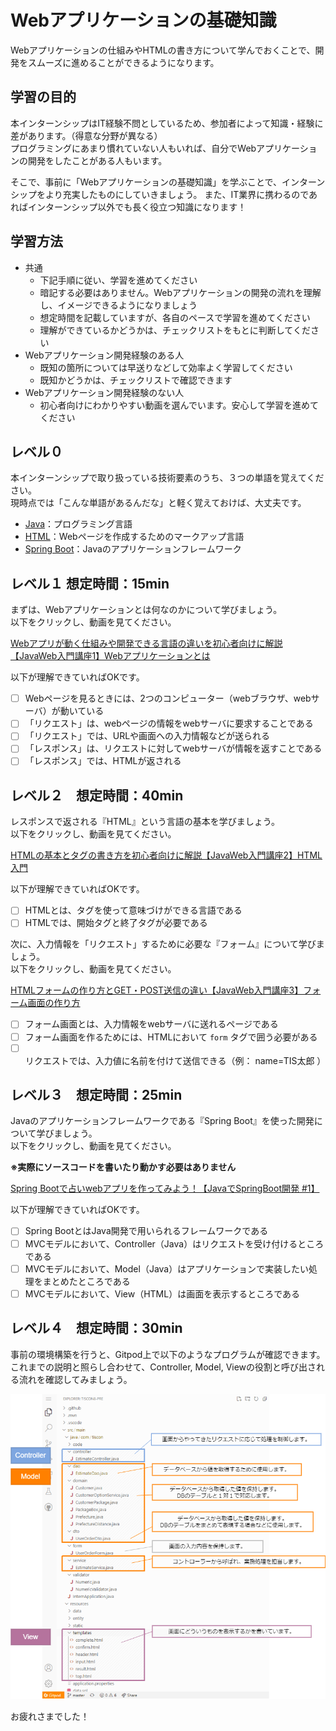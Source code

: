 # Webアプリケーションの基礎知識

Webアプリケーションの仕組みやHTMLの書き方について学んでおくことで、開発をスムーズに進めることができるようになります。

## 学習の目的

本インターンシップはIT経験不問としているため、参加者によって知識・経験に差があります。（得意な分野が異なる）  
プログラミングにあまり慣れていない人もいれば、自分でWebアプリケーションの開発をしたことがある人もいます。  

そこで、事前に「Webアプリケーションの基礎知識」を学ぶことで、インターンシップをより充実したものにしていきましょう。 
また、IT業界に携わるのであればインターンシップ以外でも長く役立つ知識になります！

## 学習方法

- 共通
   - 下記手順に従い、学習を進めてください
   - 暗記する必要はありません。Webアプリケーションの開発の流れを理解し、イメージできるようになりましょう
   - 想定時間を記載していますが、各自のペースで学習を進めてください
   - 理解ができているかどうかは、チェックリストをもとに判断してください
- Webアプリケーション開発経験のある人
   - 既知の箇所については早送りなどして効率よく学習してください
   - 既知かどうかは、チェックリストで確認できます
- Webアプリケーション開発経験のない人
   - 初心者向けにわかりやすい動画を選んでいます。安心して学習を進めてください

## レベル０

本インターンシップで取り扱っている技術要素のうち、３つの単語を覚えてください。  
現時点では「こんな単語があるんだな」と軽く覚えておけば、大丈夫です。

- [Java](https://www.java.com/ja/download/help/whatis_java.html)：プログラミング言語
- [HTML](http://www.htmq.com/htmlkihon/001.shtml)：Webページを作成するためのマークアップ言語
- [Spring Boot](https://spring.io/projects/spring-boot)：Javaのアプリケーションフレームワーク

## レベル１ 想定時間：15min

まずは、Webアプリケーションとは何なのかについて学びましょう。  
以下をクリックし、動画を見てください。

[Webアプリが動く仕組みや開発できる言語の違いを初心者向けに解説【JavaWeb入門講座1】Webアプリケーションとは](https://www.youtube.com/watch?v=IcTHcOYsrwo)

以下が理解できていればOKです。

- [ ] Webページを見るときには、2つのコンピューター（webブラウザ、webサーバ）が動いている
- [ ] 「リクエスト」は、webページの情報をwebサーバに要求することである
- [ ] 「リクエスト」では、URLや画面への入力情報などが送られる
- [ ] 「レスポンス」は、リクエストに対してwebサーバが情報を返すことである
- [ ] 「レスポンス」では、HTMLが返される

## レベル２　想定時間：40min

レスポンスで返される『HTML』という言語の基本を学びましょう。  
以下をクリックし、動画を見てください。

[HTMLの基本とタグの書き方を初心者向けに解説【JavaWeb入門講座2】HTML入門](https://www.youtube.com/watch?v=U9Pe6ftnHtY)

以下が理解できていればOKです。

- [ ] HTMLとは、タグを使って意味づけができる言語である
- [ ] HTMLでは、開始タグと終了タグが必要である

次に、入力情報を「リクエスト」するために必要な『フォーム』について学びましょう。  
以下をクリックし、動画を見てください。

[HTMLフォームの作り方とGET・POST送信の違い【JavaWeb入門講座3】フォーム画面の作り方](https://www.youtube.com/watch?v=qTISEtmruVs)

- [ ] フォーム画面とは、入力情報をwebサーバに送れるページである
- [ ] フォーム画面を作るためには、HTMLにおいて `form` タグで囲う必要がある
- [ ] リクエストでは、入力値に名前を付けて送信できる（例： name=TIS太郎 ）

## レベル３　想定時間：25min

Javaのアプリケーションフレームワークである『Spring Boot』を使った開発について学びましょう。  
以下をクリックし、動画を見てください。  

__※実際にソースコードを書いたり動かす必要はありません__

[Spring Bootで占いwebアプリを作ってみよう！【JavaでSpringBoot開発 #1】](https://www.youtube.com/watch?v=8UERVg5c_HM)

以下が理解できていればOKです。

- [ ] Spring BootとはJava開発で用いられるフレームワークである
- [ ] MVCモデルにおいて、Controller（Java）はリクエストを受け付けるところである
- [ ] MVCモデルにおいて、Model（Java）はアプリケーションで実装したい処理をまとめたところである
- [ ] MVCモデルにおいて、View（HTML）は画面を表示するところである

## レベル４　想定時間：30min

事前の環境構築を行うと、Gitpod上で以下のようなプログラムが確認できます。  
これまでの説明と照らし合わせて、Controller, Model, Viewの役割と呼び出される流れを確認してみましょう。

![プロジェクト構成](../image/tiscon_sourcecode.png)

お疲れさまでした！
